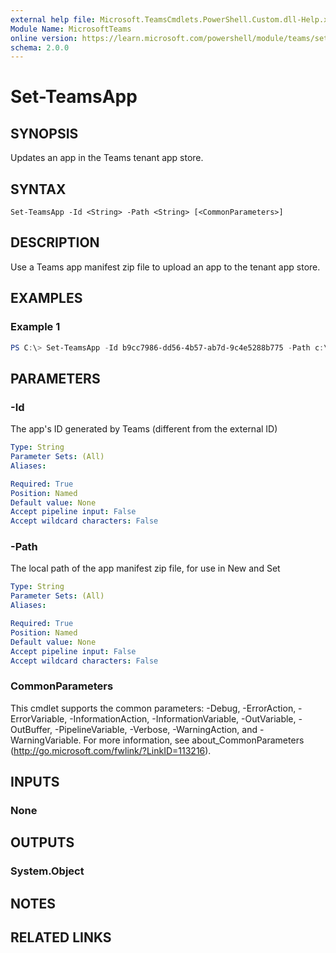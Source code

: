 ```yaml
---
external help file: Microsoft.TeamsCmdlets.PowerShell.Custom.dll-Help.xml
Module Name: MicrosoftTeams
online version: https://learn.microsoft.com/powershell/module/teams/set-teamsapp
schema: 2.0.0
---
```


# Set-TeamsApp

## SYNOPSIS
Updates an app in the Teams tenant app store.

## SYNTAX

```
Set-TeamsApp -Id <String> -Path <String> [<CommonParameters>]
```

## DESCRIPTION
Use a Teams app manifest zip file to upload an app to the tenant app store.

## EXAMPLES

### Example 1
```powershell
PS C:\> Set-TeamsApp -Id b9cc7986-dd56-4b57-ab7d-9c4e5288b775 -Path c:\Path\SampleApp.zip
```

## PARAMETERS

### -Id
The app's ID generated by Teams (different from the external ID)

```yaml
Type: String
Parameter Sets: (All)
Aliases:

Required: True
Position: Named
Default value: None
Accept pipeline input: False
Accept wildcard characters: False
```

### -Path
The local path of the app manifest zip file, for use in New and Set

```yaml
Type: String
Parameter Sets: (All)
Aliases:

Required: True
Position: Named
Default value: None
Accept pipeline input: False
Accept wildcard characters: False
```

### CommonParameters
This cmdlet supports the common parameters: -Debug, -ErrorAction, -ErrorVariable, -InformationAction, -InformationVariable, -OutVariable, -OutBuffer, -PipelineVariable, -Verbose, -WarningAction, and -WarningVariable.
For more information, see about_CommonParameters (http://go.microsoft.com/fwlink/?LinkID=113216).

## INPUTS

### None


## OUTPUTS

### System.Object

## NOTES

## RELATED LINKS
